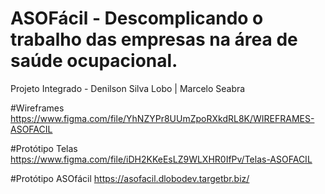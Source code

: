 # ASOFácil - Descomplicando o trabalho das empresas na área de saúde ocupacional.

Projeto Integrado - Denilson Silva Lobo | Marcelo Seabra

#Wireframes
https://www.figma.com/file/YhNZYPr8UUmZpoRXkdRL8K/WIREFRAMES-ASOFACIL

#Protótipo Telas
https://www.figma.com/file/iDH2KKeEsLZ9WLXHR0IfPv/Telas-ASOFACIL

#Protótipo ASOfácil
https://asofacil.dlobodev.targetbr.biz/
